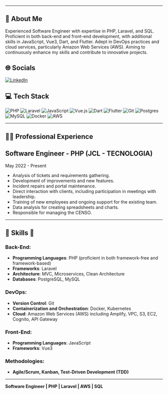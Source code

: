 
---

## 🌟 About Me
Experienced Software Engineer with expertise in PHP, Laravel, and SQL. Proficient in both back-end and front-end development, with additional skills in JavaScript, Vue3, Dart, and Flutter. Adept in DevOps practices and cloud services, particularly Amazon Web Services (AWS). Aiming to continuously enhance my skills and contribute to innovative projects.

## 🌐 Socials
[![LinkedIn](https://img.shields.io/badge/LinkedIn-%230077B5.svg?logo=linkedin&logoColor=white)](https://www.linkedin.com/in/ricardoaalbuquerque) 

## 💻 Tech Stack
![PHP](https://img.shields.io/badge/php-777BB4?style=for-the-badge&logo=php&logoColor=white) ![Laravel](https://img.shields.io/badge/laravel-FF2D20?style=for-the-badge&logo=laravel&logoColor=white) ![JavaScript](https://img.shields.io/badge/javascript-F7DF1E?style=for-the-badge&logo=javascript&logoColor=black) ![Vue.js](https://img.shields.io/badge/vuejs-4FC08D?style=for-the-badge&logo=vue.js&logoColor=white) ![Dart](https://img.shields.io/badge/dart-0175C2?style=for-the-badge&logo=dart&logoColor=white) ![Flutter](https://img.shields.io/badge/flutter-02569B?style=for-the-badge&logo=flutter&logoColor=white) ![Git](https://img.shields.io/badge/git-F05032?style=for-the-badge&logo=git&logoColor=white) ![Postgres](https://img.shields.io/badge/postgres-316192?style=for-the-badge&logo=postgresql&logoColor=white) ![MySQL](https://img.shields.io/badge/mysql-4479A1?style=for-the-badge&logo=mysql&logoColor=white) ![Docker](https://img.shields.io/badge/docker-2496ED?style=for-the-badge&logo=docker&logoColor=white) ![AWS](https://img.shields.io/badge/AWS-232F3E?style=for-the-badge&logo=amazon-aws&logoColor=white)

---

## 👨‍💻 Professional Experience

## **Software Engineer - PHP (JCL - TECNOLOGIA)**
May 2022 - Present

- Analysis of tickets and requirements gathering.
- Development of improvements and new features.
- Incident repairs and portal maintenance.
- Direct interaction with clients, including participation in meetings with leadership.
- Training of new employees and ongoing support for the existing team.
- Data analysis for creating spreadsheets and charts.
- Responsible for managing the CENSO.

---

## 🧰 Skills 🧰

### Back-End:
- **Programming Languages**: PHP (proficient in both framework-free and framework-based)
- **Frameworks**: Laravel
- **Architecture**: MVC, Microservices, Clean Architecture
- **Databases**: PostgreSQL, MySQL

### DevOps:
- **Version Control**: Git
- **Containerization and Orchestration**: Docker, Kubernetes
- **Cloud**: Amazon Web Services (AWS) including Amplify, VPC, S3, EC2, Cognito, API Gateway

### Front-End:
- **Programming Languages**: JavaScript
- **Frameworks**: Vue3

### Methodologies:
- **Agile/Scrum, Kanban, Test-Driven Development (TDD)**

---

**Software Engineer | PHP | Laravel | AWS | SQL**
